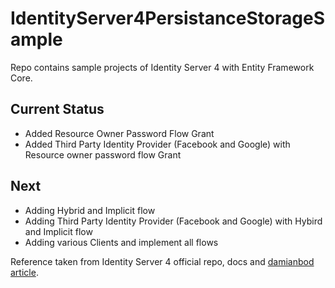 # IdentityServer4PersistanceStorageSample
Repo contains sample projects of Identity Server 4 with Entity Framework Core.

## Current Status
+ Added Resource Owner Password Flow Grant
+ Added Third Party Identity Provider (Facebook and Google) with Resource owner password flow Grant

## Next
+ Adding Hybrid and Implicit flow
+ Adding Third Party Identity Provider (Facebook and Google) with Hybird and Implicit flow
+ Adding various Clients and implement all flows


Reference taken from Identity Server 4 official repo, docs and [damianbod article](https://damienbod.com/2017/04/14/asp-net-core-identityserver4-resource-owner-password-flow-with-custom-userrepository/).
